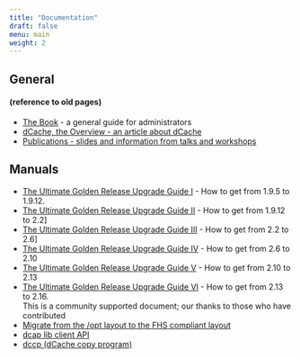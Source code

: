 ```yaml
---
title: "Documentation"
draft: false
menu: main
weight: 2
---
```


## General

#### (reference to old pages)

* [The Book](https://www.dcache.org/manuals/book.shtml) - a general guide for administrators
* [dCache, the Overview - an article about dCache](https://www.dcache.org/manuals/dcache-whitepaper-light.pdf)
* [Publications - slides and information from talks and workshops](https://www.dcache.org/manuals/publications.shtml)

## Manuals

* [The Ultimate Golden Release Upgrade Guide I](https://www.dcache.org/manuals/2011/goettingen/upgradeguide/upgrade-guide.html) - How to get from 1.9.5 to 1.9.12.
* [The Ultimate Golden Release Upgrade Guide II](https://www.dcache.org/manuals/upgrade-1.9.12-to-2.2.shtml) - How to get from 1.9.12 to 2.2]
* [The Ultimate Golden Release Upgrade Guide III](https://www.dcache.org/manuals/upgrade/upgrade-2.2-to-2.6.html) - How to get from 2.2 to 2.6]
* [The Ultimate Golden Release Upgrade Guide IV](https://www.dcache.org/manuals/upgrade-2.10/upgrade-2.6-to-2.10.html) - How to get from 2.6 to 2.10
* [The Ultimate Golden Release Upgrade Guide V](https://www.dcache.org/manuals/upgrade/upgrade-guide-213.html) - How to get from 2.10 to 2.13
* [The Ultimate Golden Release Upgrade Guide VI](https://github.com/dCache/upgrade-guide-216/blob/master/UPGRADE216.md) - How to get from 2.13 to 2.16.  <br/> This is a community supported document; our thanks to those who have contributed
* [Migrate from the /opt layout to the FHS compliant layout](http://trac.dcache.org/wiki/optToUsr)
* [dcap lib client API](https://www.dcache.org/manuals/libdcap.shtml)
* [dccp (dCache copy program)](https://www.dcache.org/manuals/dccp.shtml)
